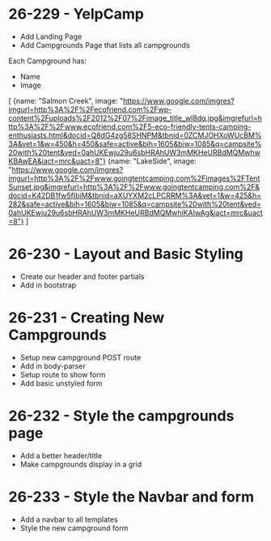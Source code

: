 # 26-229 - YelpCamp

* Add Landing Page
* Add Campgrounds Page that lists all campgrounds

Each Campground has:
* Name
* Image

[
    {name: "Salmon Creek", image: "https://www.google.com/imgres?imgurl=http%3A%2F%2Fecofriend.com%2Fwp-content%2Fuploads%2F2012%2F07%2Fimage_title_wl8dq.jpg&imgrefurl=http%3A%2F%2Fwww.ecofriend.com%2F5-eco-friendly-tents-camping-enthusiasts.html&docid=Q8dG4zg58SHNPM&tbnid=0ZCMJOHXoWUcBM%3A&vet=1&w=450&h=450&safe=active&bih=1605&biw=1085&q=campsite%20with%20tent&ved=0ahUKEwju29u6sbHRAhUW3mMKHeURBdMQMwhwKBAwEA&iact=mrc&uact=8"}
    {name: "LakeSide", image: "https://www.google.com/imgres?imgurl=http%3A%2F%2Fwww.goingtentcamping.com%2Fimages%2FTentSunset.jpg&imgrefurl=http%3A%2F%2Fwww.goingtentcamping.com%2F&docid=K42DB1fw5fIbiM&tbnid=aXUYXM2cLPCRRM%3A&vet=1&w=425&h=282&safe=active&bih=1605&biw=1085&q=campsite%20with%20tent&ved=0ahUKEwju29u6sbHRAhUW3mMKHeURBdMQMwhiKAIwAg&iact=mrc&uact=8"}
]



# 26-230 - Layout and Basic Styling
* Create our header and footer partials
* Add in bootstrap
 


# 26-231 - Creating New Campgrounds
* Setup new campground POST route
* Add in body-parser
* Setup route to show form
* Add basic unstyled form



# 26-232 - Style the campgrounds page
* Add a better header/title
* Make campgrounds display in a grid
 


# 26-233 - Style the Navbar and form
* Add a navbar to all templates
* Style the new campground form



 




